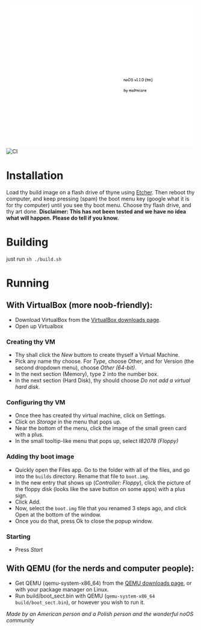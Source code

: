 ![](https://raw.githubusercontent.com/MoltenCoreDev/noOS/master/logo.png)
![CI](https://github.com/MoltenCoreDev/noOS/workflows/CI/badge.svg)


# Installation
Load thy build image on a flash drive of thyne using [Etcher](http://etcher.io). Then reboot thy computer, and keep pressing (spam) the boot menu key (google what it is for thy computer) until you see thy boot menu. Choose thy flash drive, and thy art done. **Disclaimer: This has not been tested and we have no idea what will happen. Please do tell if you know.**

# Building
just run ```sh ./build.sh```

# Running
## With VirtualBox (more noob-friendly):
- Download VirtualBox from the [VirtualBox downloads page](https://www.virtualbox.org/wiki/Downloads).
- Open up Virtualbox
### Creating thy VM
- Thy shall click the *New* buttom to create thyself a Virtual Machine.
- Pick any name thy choose. For *Type*, choose Other, and for Version (the second dropdown menu), choose *Other (64-bit)*.
- In the next section (Memory), type 2 into the number box.
- In the next section (Hard Disk), thy should choose *Do not add a virtual hard disk*.
### Configuring thy VM
- Once thee has created thy virtual machine, click on Settings.
- Click on *Storage* in the menu that pops up.
- Near the bottom of the menu, click the image of the small green card with a plus.
- In the small tooltip-like menu that pops up, select *I82078 (Floppy)*
### Adding thy boot image
- Quickly open the Files app. Go to the folder with all of the files, and go into the `builds` directory. Rename that file to `boot.img`.
- In the new entry that shows up (*Controller: Floppy*), click the picture of the floppy disk (looks like the save button on some apps) with a plus sign.
- Click Add.
- Now, select the `boot.img` file that you renamed 3 steps ago, and click Open at the bottom of the window.
- Once you do that, press Ok to close the popup window.
### Starting
- Press *Start*

## With QEMU (for the nerds and computer people):
- Get QEMU (qemu-system-x86_64) from the [QEMU downloads page](https://www.qemu.org/download/), or with your package manager on Linux.
- Run build/boot_sect.bin with QEMU (`qemu-system-x86_64 build/boot_sect.bin`), or however you wish to run it.

*Made by an American person and a Polish person and the wonderful noOS community*
